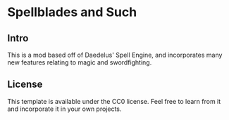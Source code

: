 # Spellblades and Such

## Intro

This is a mod based off of Daedelus' Spell Engine, and incorporates many new features relating to magic and swordfighting.

## License

This template is available under the CC0 license. Feel free to learn from it and incorporate it in your own projects.
